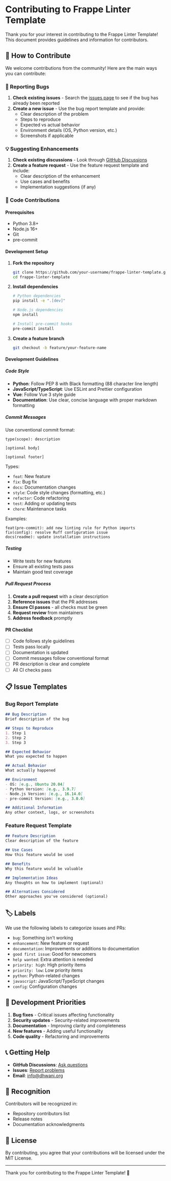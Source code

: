# Contributing to Frappe Linter Template

Thank you for your interest in contributing to the Frappe Linter Template! This document provides guidelines and information for contributors.

## 🤝 How to Contribute

We welcome contributions from the community! Here are the main ways you can contribute:

### 🐛 Reporting Bugs

1. **Check existing issues** - Search the [issues page](https://github.com/dhwani-rural/frappe-linter-template/issues) to see if the bug has already been reported
2. **Create a new issue** - Use the bug report template and provide:
   - Clear description of the problem
   - Steps to reproduce
   - Expected vs actual behavior
   - Environment details (OS, Python version, etc.)
   - Screenshots if applicable

### 💡 Suggesting Enhancements

1. **Check existing discussions** - Look through [GitHub Discussions](https://github.com/dhwani-rural/frappe-linter-template/discussions)
2. **Create a feature request** - Use the feature request template and include:
   - Clear description of the enhancement
   - Use cases and benefits
   - Implementation suggestions (if any)

### 🔧 Code Contributions

#### Prerequisites

- Python 3.8+
- Node.js 16+
- Git
- pre-commit

#### Development Setup

1. **Fork the repository**
   ```bash
   git clone https://github.com/your-username/frappe-linter-template.git
   cd frappe-linter-template
   ```

2. **Install dependencies**
   ```bash
   # Python dependencies
   pip install -e ".[dev]"

   # Node.js dependencies
   npm install

   # Install pre-commit hooks
   pre-commit install
   ```

3. **Create a feature branch**
   ```bash
   git checkout -b feature/your-feature-name
   ```

#### Development Guidelines

##### Code Style

- **Python**: Follow PEP 8 with Black formatting (88 character line length)
- **JavaScript/TypeScript**: Use ESLint and Prettier configuration
- **Vue**: Follow Vue 3 style guide
- **Documentation**: Use clear, concise language with proper markdown formatting

##### Commit Messages

Use conventional commit format:
```
type(scope): description

[optional body]

[optional footer]
```

Types:
- `feat`: New feature
- `fix`: Bug fix
- `docs`: Documentation changes
- `style`: Code style changes (formatting, etc.)
- `refactor`: Code refactoring
- `test`: Adding or updating tests
- `chore`: Maintenance tasks

Examples:
```
feat(pre-commit): add new linting rule for Python imports
fix(config): resolve Ruff configuration issue
docs(readme): update installation instructions
```

##### Testing

- Write tests for new features
- Ensure all existing tests pass
- Maintain good test coverage

##### Pull Request Process

1. **Create a pull request** with a clear description
2. **Reference issues** that the PR addresses
3. **Ensure CI passes** - all checks must be green
4. **Request review** from maintainers
5. **Address feedback** promptly

#### PR Checklist

- [ ] Code follows style guidelines
- [ ] Tests pass locally
- [ ] Documentation is updated
- [ ] Commit messages follow conventional format
- [ ] PR description is clear and complete
- [ ] All CI checks pass

## 📋 Issue Templates

### Bug Report Template

```markdown
## Bug Description
Brief description of the bug

## Steps to Reproduce
1. Step 1
2. Step 2
3. Step 3

## Expected Behavior
What you expected to happen

## Actual Behavior
What actually happened

## Environment
- OS: [e.g., Ubuntu 20.04]
- Python Version: [e.g., 3.9.7]
- Node.js Version: [e.g., 16.14.0]
- pre-commit Version: [e.g., 3.0.0]

## Additional Information
Any other context, logs, or screenshots
```

### Feature Request Template

```markdown
## Feature Description
Clear description of the feature

## Use Cases
How this feature would be used

## Benefits
Why this feature would be valuable

## Implementation Ideas
Any thoughts on how to implement (optional)

## Alternatives Considered
Other approaches you've considered (optional)
```

## 🏷️ Labels

We use the following labels to categorize issues and PRs:

- `bug`: Something isn't working
- `enhancement`: New feature or request
- `documentation`: Improvements or additions to documentation
- `good first issue`: Good for newcomers
- `help wanted`: Extra attention is needed
- `priority: high`: High priority items
- `priority: low`: Low priority items
- `python`: Python-related changes
- `javascript`: JavaScript/TypeScript changes
- `config`: Configuration changes

## 🎯 Development Priorities

1. **Bug fixes** - Critical issues affecting functionality
2. **Security updates** - Security-related improvements
3. **Documentation** - Improving clarity and completeness
4. **New features** - Adding useful functionality
5. **Code quality** - Refactoring and improvements

## 📞 Getting Help

- **GitHub Discussions**: [Ask questions](https://github.com/dhwani-rural/frappe-linter-template/discussions)
- **Issues**: [Report problems](https://github.com/dhwani-rural/frappe-linter-template/issues)
- **Email**: info@dhwani.org

## 🙏 Recognition

Contributors will be recognized in:
- Repository contributors list
- Release notes
- Documentation acknowledgments

## 📄 License

By contributing, you agree that your contributions will be licensed under the MIT License.

---

Thank you for contributing to the Frappe Linter Template! 🎉
